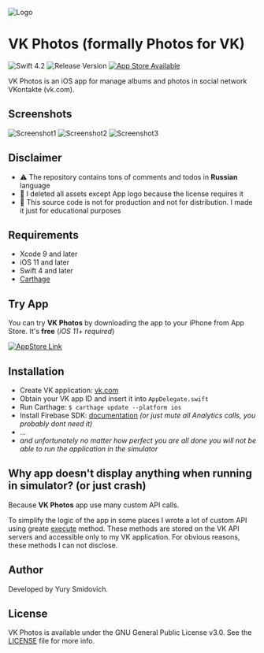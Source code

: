 ![Logo](https://github.com/Stmol/vkphotos/blob/master/.readme/vk-photos-appstore-icon.jpg)

# VK Photos (formally Photos for VK)

![Swift 4.2](https://img.shields.io/badge/swift-4.2-orange.svg)
![Release Version](https://img.shields.io/badge/Release-1.1-blue.svg)
[![App Store Available](https://img.shields.io/badge/app%20store-available-brightgreen.svg)](https://vk.cc/8xwT04)

VK Photos is an iOS app for manage albums and photos in social network VKontakte (vk.com).

## Screenshots

![Screenshot1](https://github.com/Stmol/vkphotos/blob/master/.readme/screen2.jpg)
![Screenshot2](https://github.com/Stmol/vkphotos/blob/master/.readme/screen1.jpg)
![Screenshot3](https://github.com/Stmol/vkphotos/blob/master/.readme/screen3.jpg)

## Disclaimer

- ⚠️  The repository contains tons of comments and todos in **Russian** language
- 🚫  I deleted all assets except App logo because the license requires it
- 🔬  This source code is not for production and not for distribution. I made it just for educational purposes

## Requirements

- Xcode 9 and later
- iOS 11 and later
- Swift 4 and later
- [Carthage](https://github.com/Carthage/Carthage)

## Try App

You can try **VK Photos** by downloading the app to your iPhone from App Store. It's **free** (*iOS 11+ required*)

[![AppStore Link](https://github.com/Stmol/vkphotos/blob/master/.readme/app-store-badge.jpg)](https://vk.cc/8xwT04)

## Installation

- Create VK application: [vk.com](https://vk.com/editapp?act=create)
- Obtain your VK app ID and insert it into `AppDelegate.swift`
- Run Carthage: ```$ carthage update --platform ios```
- Install Firebase SDK: [documentation](https://firebase.google.com/docs/ios/setup#frameworks) *(or just mute all Analytics calls, you probably dont need it)*
- ...
- *and unfortunately no matter how perfect you are all done you will not be able to run the application in the simulator*

## Why app doesn't display anything when running in simulator? (or just crash)

Because **VK Photos** app use many custom API calls.

To simplify the logic of the app in some places I wrote a lot of custom API using greate [execute](https://vk.com/dev/execute) method. These methods are stored on the VK API servers and accessible only to my VK application. For obvious reasons, these methods I can not disclose.

## Author

Developed by Yury Smidovich.

## License

VK Photos is available under the GNU General Public License v3.0. See the [LICENSE](LICENSE) file for more info.